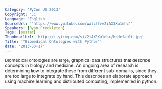 ```yaml
---
Category: 'PyCon US 2013'
Copyright: 'CC'
Language: 'English'
SourceUrl: '"https://www.youtube.com/watch?v=2iAX3Xu1nhc"'
Speakers: [Ryan Freckleton]
Tags: [poster]
ThumbnailUrl: 'http://i.ytimg.com/vi/2iAX3Xu1nhc/hqdefault.jpg'
Title: '"Biomedical Ontologies with Python"'
date: '2013-03-17'
---
```

Biomedical ontologies are large, graphical data structures that describe concepts in biology and medicine. An ongoing area of research is determining how to integrate these from different sub-domains, since they are too large to integrate by hand. This describes an elaborate approach using machine learning and distributed computing, implemented in python.